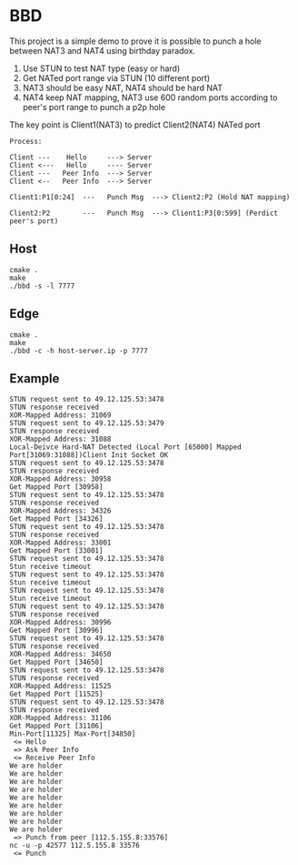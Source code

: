 # BBD

This project is a simple demo to prove it is possible to punch a hole between NAT3 and NAT4 using birthday paradox.

1) Use STUN to test NAT type (easy or hard)
2) Get NATed port range via STUN (10 different port)
3) NAT3 should be easy NAT, NAT4 should be hard NAT
4) NAT4 keep NAT mapping, NAT3 use 600 random ports according to peer's port range to punch a p2p hole

The key point is Client1(NAT3) to predict Client2(NAT4) NATed port

```
Process:

Client ---    Hello     ---> Server
Client <---   Hello     ---- Server
Client ---   Peer Info  ---> Server
Client <--   Peer Info  ---> Server

Client1:P1[0:24]  ---   Punch Msg  ---> Client2:P2 (Hold NAT mapping)

Client2:P2        ---   Punch Msg  ---> Client1:P3[0:599] (Perdict peer's port)

```
## Host
```
cmake .
make
./bbd -s -l 7777
```

## Edge
```
cmake .
make
./bbd -c -h host-server.ip -p 7777
```

## Example
```
STUN request sent to 49.12.125.53:3478
STUN response received
XOR-Mapped Address: 31069
STUN request sent to 49.12.125.53:3479
STUN response received
XOR-Mapped Address: 31088
Local-Deivce Hard-NAT Detected (Local Port [65000] Mapped Port[31069:31088])Client Init Socket OK
STUN request sent to 49.12.125.53:3478
STUN response received
XOR-Mapped Address: 30958
Get Mapped Port [30958]
STUN request sent to 49.12.125.53:3478
STUN response received
XOR-Mapped Address: 34326
Get Mapped Port [34326]
STUN request sent to 49.12.125.53:3478
STUN response received
XOR-Mapped Address: 33001
Get Mapped Port [33001]
STUN request sent to 49.12.125.53:3478
Stun receive timeout
STUN request sent to 49.12.125.53:3478
Stun receive timeout
STUN request sent to 49.12.125.53:3478
Stun receive timeout
STUN request sent to 49.12.125.53:3478
STUN response received
XOR-Mapped Address: 30996
Get Mapped Port [30996]
STUN request sent to 49.12.125.53:3478
STUN response received
XOR-Mapped Address: 34650
Get Mapped Port [34650]
STUN request sent to 49.12.125.53:3478
STUN response received
XOR-Mapped Address: 11525
Get Mapped Port [11525]
STUN request sent to 49.12.125.53:3478
STUN response received
XOR-Mapped Address: 31106
Get Mapped Port [31106]
Min-Port[11325] Max-Port[34850]
 <= Hello 
 => Ask Peer Info 
 <= Receive Peer Info
We are holder
We are holder
We are holder
We are holder
We are holder
We are holder
We are holder
We are holder
We are holder
 => Punch from peer [112.5.155.8:33576] 
nc -u -p 42577 112.5.155.8 33576
 <= Punch
```
